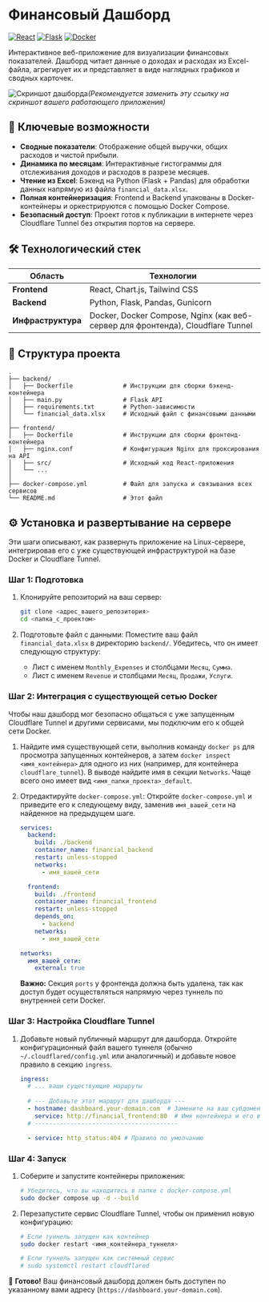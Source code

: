 # Финансовый Дашборд

[![React](https://img.shields.io/badge/React-20232A?style=for-the-badge&logo=react&logoColor=61DAFB)](https://reactjs.org/) [![Flask](https://img.shields.io/badge/Flask-000000?style=for-the-badge&logo=flask&logoColor=white)](https://flask.palletsprojects.com/) [![Docker](https://img.shields.io/badge/Docker-2496ED?style=for-the-badge&logo=docker&logoColor=white)](https://www.docker.com/)

Интерактивное веб-приложение для визуализации финансовых показателей. Дашборд читает данные о доходах и расходах из Excel-файла, агрегирует их и представляет в виде наглядных графиков и сводных карточек.

![Скриншот дашборда](httpsd://i.imgur.com/example.png)*(Рекомендуется заменить эту ссылку на скриншот вашего работающего приложения)*

## 🚀 Ключевые возможности

-   **Сводные показатели**: Отображение общей выручки, общих расходов и чистой прибыли.
-   **Динамика по месяцам**: Интерактивные гистограммы для отслеживания доходов и расходов в разрезе месяцев.
-   **Чтение из Excel**: Бэкенд на Python (Flask + Pandas) для обработки данных напрямую из файла `financial_data.xlsx`.
-   **Полная контейнеризация**: Frontend и Backend упакованы в Docker-контейнеры и оркестрируются с помощью Docker Compose.
-   **Безопасный доступ**: Проект готов к публикации в интернете через Cloudflare Tunnel без открытия портов на сервере.

## 🛠️ Технологический стек

| Область          | Технологии                                                              |
| ---------------- | ----------------------------------------------------------------------- |
| **Frontend**     | React, Chart.js, Tailwind CSS                                           |
| **Backend**      | Python, Flask, Pandas, Gunicorn                                         |
| **Инфраструктура** | Docker, Docker Compose, Nginx (как веб-сервер для фронтенда), Cloudflare Tunnel |

## 📁 Структура проекта

```
.
├── backend/
│   ├── Dockerfile              # Инструкции для сборки бэкенд-контейнера
│   ├── main.py                 # Flask API
│   ├── requirements.txt        # Python-зависимости
│   └── financial_data.xlsx     # Исходный файл с финансовыми данными
│
├── frontend/
│   ├── Dockerfile              # Инструкции для сборки фронтенд-контейнера
│   ├── nginx.conf              # Конфигурация Nginx для проксирования на API
│   ├── src/                    # Исходный код React-приложения
│   └── ...
│
├── docker-compose.yml          # Файл для запуска и связывания всех сервисов
└── README.md                   # Этот файл
```

## ⚙️ Установка и развертывание на сервере

Эти шаги описывают, как развернуть приложение на Linux-сервере, интегрировав его с уже существующей инфраструктурой на базе Docker и Cloudflare Tunnel.

### Шаг 1: Подготовка

1.  Клонируйте репозиторий на ваш сервер:
    ```bash
    git clone <адрес_вашего_репозитория>
    cd <папка_с_проектом>
    ```

2.  Подготовьте файл с данными:
    Поместите ваш файл `financial_data.xlsx` в директорию `backend/`. Убедитесь, что он имеет следующую структуру:
    -   Лист с именем `Monthly_Expenses` и столбцами `Месяц`, `Сумма`.
    -   Лист с именем `Revenue` и столбцами `Месяц`, `Продажи`, `Услуги`.

### Шаг 2: Интеграция с существующей сетью Docker

Чтобы наш дашборд мог безопасно общаться с уже запущенным Cloudflare Tunnel и другими сервисами, мы подключим его к общей сети Docker.

1.  Найдите имя существующей сети, выполнив команду `docker ps` для просмотра запущенных контейнеров, а затем `docker inspect <имя_контейнера>` для одного из них (например, для контейнера `cloudflare_tunnel`). В выводе найдите имя в секции `Networks`. Чаще всего оно имеет вид `<имя_папки_проекта>_default`.

2.  Отредактируйте `docker-compose.yml`:
    Откройте `docker-compose.yml` и приведите его к следующему виду, заменив `имя_вашей_сети` на найденное на предыдущем шаге.

    ```yaml
    services:
      backend:
        build: ./backend
        container_name: financial_backend
        restart: unless-stopped
        networks:
          - имя_вашей_сети

      frontend:
        build: ./frontend
        container_name: financial_frontend
        restart: unless-stopped
        depends_on:
          - backend
        networks:
          - имя_вашей_сети

    networks:
      имя_вашей_сети:
        external: true
    ```
    **Важно:** Секция `ports` у фронтенда должна быть удалена, так как доступ будет осуществляться напрямую через туннель по внутренней сети Docker.

### Шаг 3: Настройка Cloudflare Tunnel

1.  Добавьте новый публичный маршрут для дашборда. Откройте конфигурационный файл вашего туннеля (обычно `~/.cloudflared/config.yml` или аналогичный) и добавьте новое правило в секцию `ingress`.

    ```yaml
    ingress:
      # ... ваши существующие маршруты
      
      # --- Добавьте этот маршрут для дашборда ---
      - hostname: dashboard.your-domain.com  # Замените на ваш субдомен
        service: http://financial_frontend:80  # Имя контейнера и его внутренний порт
      # ----------------------------------------
    
      - service: http_status:404 # Правило по умолчанию
    ```

### Шаг 4: Запуск

1.  Соберите и запустите контейнеры приложения:
    ```bash
    # Убедитесь, что вы находитесь в папке с docker-compose.yml
    sudo docker compose up -d --build
    ```

2.  Перезапустите сервис Cloudflare Tunnel, чтобы он применил новую конфигурацию:
    ```bash
    # Если туннель запущен как контейнер
    sudo docker restart <имя_контейнера_туннеля>

    # Если туннель запущен как системный сервис
    # sudo systemctl restart cloudflared
    ```

🎉 **Готово!** Ваш финансовый дашборд должен быть доступен по указанному вами адресу (`https://dashboard.your-domain.com`).